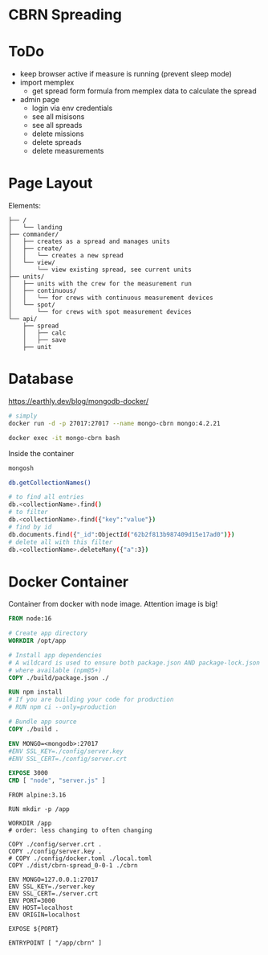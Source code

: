 # CBRN Spreading


# ToDo

- keep browser active if measure is running (prevent sleep mode)
- import memplex
  - get spread form formula from memplex data to calculate the spread
- admin page
  - login via env credentials
  - see all misisons
  - see all spreads
  - delete missions
  - delete spreads
  - delete measurements

# Page Layout 

Elements:
```
├── /
│   └── landing
├── commander/
│   ├── creates as a spread and manages units
│   ├── create/
│   │   └── creates a new spread
│   └── view/
│       └── view existing spread, see current units
├── units/   
│   ├── units with the crew for the measurement run
│   ├── continuous/
│   │   └── for crews with continuous measurement devices
│   └── spot/
│       └── for crews with spot measurement devices
└── api/
    ├── spread
    │   ├── calc
    │   ├── save
    ├── unit

```

# Database


https://earthly.dev/blog/mongodb-docker/

```bash
# simply
docker run -d -p 27017:27017 --name mongo-cbrn mongo:4.2.21

docker exec -it mongo-cbrn bash
```
Inside the container
```bash
mongosh

db.getCollectionNames()

# to find all entries
db.<collectionName>.find()
# to filter 
db.<collectionName>.find({"key":"value"})
# find by id
db.documents.find({"_id":ObjectId("62b2f813b987409d15e17ad0")})
# delete all with this filter
db.<collectionName>.deleteMany({"a":3})

```

# Docker Container

Container from docker with node image. Attention image is big!
```Dockerfile
FROM node:16

# Create app directory
WORKDIR /opt/app

# Install app dependencies
# A wildcard is used to ensure both package.json AND package-lock.json are copied
# where available (npm@5+)
COPY ./build/package.json ./

RUN npm install
# If you are building your code for production
# RUN npm ci --only=production

# Bundle app source
COPY ./build .

ENV MONGO=<mongodb>:27017
#ENV SSL_KEY=./config/server.key 
#ENV SSL_CERT=./config/server.crt

EXPOSE 3000
CMD [ "node", "server.js" ]
```

```
FROM alpine:3.16

RUN mkdir -p /app

WORKDIR /app
# order: less changing to often changing

COPY ./config/server.crt .
COPY ./config/server.key .
# COPY ./config/docker.toml ./local.toml
COPY ./dist/cbrn-spread_0-0-1 ./cbrn

ENV MONGO=127.0.0.1:27017
ENV SSL_KEY=./server.key
ENV SSL_CERT=./server.crt
ENV PORT=3000
ENV HOST=localhost
ENV ORIGIN=localhost

EXPOSE ${PORT}

ENTRYPOINT [ "/app/cbrn" ]
```